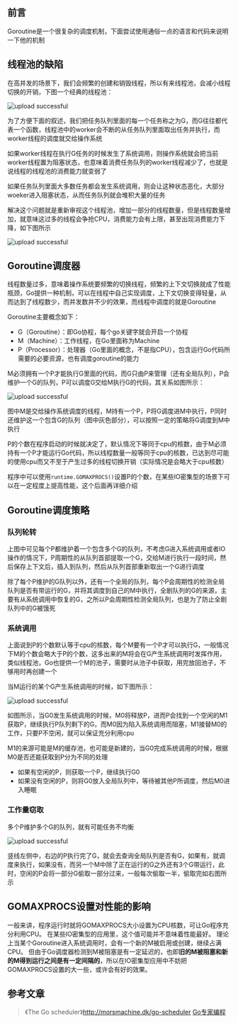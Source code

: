 
## 前言


Goroutine是一个很复杂的调度机制，下面尝试使用通俗一点的语言和代码来说明一下他的机制

## 线程池的缺陷

在高并发的场景下，我们会频繁的创建和销毁线程，所以有来线程池，会减小线程切换的开销，下图一个经典的线程池：

![upload successful](../images/pasted-93.png)
<!--more-->
为了方便下面的叙述，我们把任务队列里面的每一个任务称之为G，而G往往都代表一个函数，线程池中的worker会不断的从任务队列里面取出任务并执行，而worker线程的调度就交给操作系统

如果worker线程在执行G任务的时候发生了系统调用，则操作系统就会把当前worker线程置为阻塞状态，也意味着消费任务队列的worker线程减少了，也就是说线程的线程池的消费能力就变弱了

如果任务队列里面大多数任务都会发生系统调用，则会让这种状态恶化，大部分woeker进入阻塞状态，从而任务队列就会堆积大量的任务

解决这个问题就是重新审视这个线程池，增加一部分的线程数量，但是线程数量增加，就意味这过多的线程会争抢CPU，消费能力会有上限，甚至出现消费能力下降，如下图所示

![upload successful](../images/pasted-94.png)

## Goroutine调度器

线程数量过多，意味着操作系统要频繁的切换线程，频繁的上下文切换就成了性能瓶颈，Go提供一种机制，可以在线程中自己实现调度，上下文切换变得轻量，从而达到了线程数少，而并发数并不少的效果，而线程中调度的就是Goroutine

Goroutine主要概念如下：
- G（Goroutine）：即Go协程，每个go关键字就会开启一个协程
- M（Machine）：工作线程，在Go里面称为Machine
- P（Processor）：处理器（Go里面的概念，不是指CPU），包含运行Go代码所需要的必要资源，也有调度goroutine的能力

M必须拥有一个P才能执行G里面的代码，而G只由P来管理（还有全局队列），P会维护一个G的队列，P可以调度G交给M执行G的代码，其关系如图所示：

![upload successful](../images/pasted-95.png)

图中M是交给操作系统调度的线程，M持有一个P，P将G调度进M中执行，P同时还维护这一个包含G的队列（图中灰色部分），可以按照一定的策略将G调度到M中执行

P的个数在程序启动的时候就决定了，默认情况下等同于cpu的核数，由于M必须持有一个P才能运行Go代码，所以线程数量一般等同于cpu的核数，已达到尽可能的使用cpu而又不至于产生过多的线程切换开销（实际情况是会略大于cpu核数）

程序中可以使用`runtime.GOMAXPROCS()`设置P的个数，在某些IO密集型的场景下可以在一定程度上提高性能，这个后面再详细介绍

## Goroutine调度策略

### 队列轮转

上图中可见每个P都维护着一个包含多个G的队列，不考虑G进入系统调用或者IO操作的情况下，P周期性的从队列首部提取一个G，交给M进行执行一段时间，然后保存上下文后，插入到队列，然后从队列首部重新取出一个G进行调度

除了每个P维护的G队列以外，还有一个全局的队列，每个P会周期性的检测全局队列是否有带运行的G，并将其调度到自己的M中执行，全剧队列的G的来源，主要有从系统调用中恢复的G，之所以P会周期性检测全局队列，也是为了防止全剧队列中的G被饿死

### 系统调用

上面说到P的个数默认等于cpu的核数，每个M要有一个P才可以执行G，一般情况下M的个数会略大于P的个数，这多出来的M将会在G产生系统调用时发挥作用，类似线程池，Go也提供一个M的池子，需要时从池子中获取，用完放回池子，不够用时再创建一个

当M运行的某个G产生系统调用的时候，如下图所示：

![upload successful](../images/pasted-96.png)

如图所示，当G0发生系统调用的时候，M0将释放P，进而P会找到一个空闲的M1获取P，继续执行P队列剩下的G，而M0因为陷入系统调用而阻塞，M1接替M0的工作，只要P不空闲，就可以保证充分利用cpu

M1的来源可能是M的缓存池，也可能是新建的，当G0完成系统调用的时候，根据M0是否还能获取到P分为不同的处理
- 如果有空闲的P，则获取一个P，继续执行G0
- 如果没有空闲的P，则将G0放入全局队列中，等待被其他P所调度，然后M0进入睡眠

### 工作量窃取

多个P维护多个G的队列，就有可能任务不均衡

![upload successful](../images/pasted-97.png)

竖线左侧中，右边的P执行完了G，就会去查询全局队列是否有G，如果有，就调度来执行，如果没有，而另一个M中除了正在运行的G之外还有3个G带运行，此时，空闲的P会将一部分G偷取一部分过来，一般每次偷取一半，偷取完如右图所示

## GOMAXPROCS设置对性能的影响

一般来讲，程序运行时就将GOMAXPROCS大小设置为CPU核数，可让Go程序充分利用CPU。 在某些IO密集型的应用里，这个值可能并不意味着性能最好。 理论上当某个Goroutine进入系统调用时，会有一个新的M被启用或创建，继续占满CPU。 但由于Go调度器检测到M被阻塞是有一定延迟的，也即**旧的M被阻塞和新的M得到运行之间是有一定间隔的**，所以在IO密集型应用中不妨把GOMAXPROCS设置的大一些，或许会有好的效果。

## 参考文章

> 《The Go scheduler》http://morsmachine.dk/go-scheduler
> [Go专家编程](https://rainbowmango.gitbook.io/) 